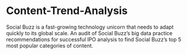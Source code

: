 # Content-Trend-Analysis
Social Buzz is a fast-growing technology unicorn that needs to adapt quickly to its global scale.
An audit of Social Buzz’s big data practice
recommendations for successful IPO
analysis to find Social Buzz’s top 5 most popular categories of content.
